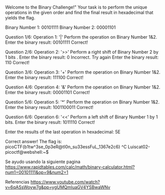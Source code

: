 Welcome to the Binary Challenge!"
Your task is to perform the unique operations in the given order and find the final result in hexadecimal that yields the flag.

Binary Number 1: 00101111
Binary Number 2: 00001101


Question 1/6:
Operation 1: '|'
Perform the operation on Binary Number 1&2.
Enter the binary result: 00101111
Correct!

Question 2/6:
Operation 2: '>>'
Perform a right shift of Binary Number 2 by 1 bits .
Enter the binary result: 0
Incorrect. Try again
Enter the binary result: 110
Correct!

Question 3/6:
Operation 3: '+'
Perform the operation on Binary Number 1&2.
Enter the binary result: 111100
Correct!

Question 4/6:
Operation 4: '&'
Perform the operation on Binary Number 1&2.
Enter the binary result: 00001101
Correct!

Question 5/6:
Operation 5: '*'
Perform the operation on Binary Number 1&2.
Enter the binary result: 1001100011
Correct!

Question 6/6:
Operation 6: '<<'
Perform a left shift of Binary Number 1 by 1 bits.
Enter the binary result: 1011110
Correct!

Enter the results of the last operation in hexadecimal: 5E



Correct answer!
The flag is: picoCTF{b1tw^3se_0p3eR@tI0n_su33essFuL_1367e2c6}
^C
Luiscat02-picoctf@webshell:~$ 

Se ayudo usando la siguiente pagina 
https://www.rapidtables.com/calc/math/binary-calculator.html?num1=00101111&op=9&num2=1


Referencias 
https://www.youtube.com/watch?v=6qASsWoyw7g&pp=ygUMQmluaGV4YSBwaWNv
